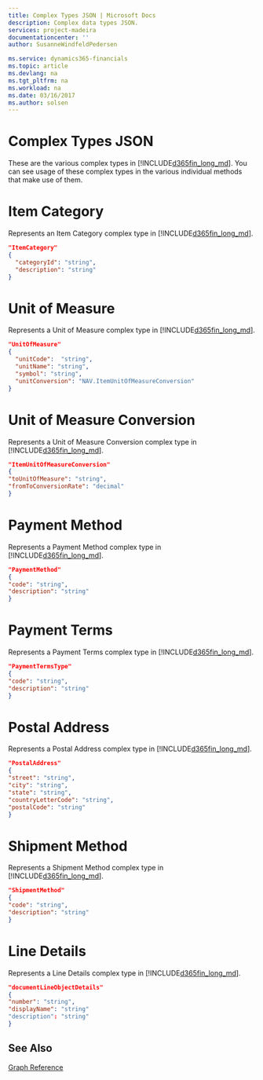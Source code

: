 ```yaml
---
title: Complex Types JSON | Microsoft Docs
description: Complex data types JSON.
services: project-madeira
documentationcenter: ''
author: SusanneWindfeldPedersen

ms.service: dynamics365-financials
ms.topic: article
ms.devlang: na
ms.tgt_pltfrm: na
ms.workload: na
ms.date: 03/16/2017
ms.author: solsen
---
```


# Complex Types JSON
These are the various complex types in [!INCLUDE[d365fin_long_md](../dynamics-nav/includes/d365fin_long_md.md)]. You can see usage of these complex types in the various individual methods that make use of them.

# Item Category

Represents an Item Category complex type in [!INCLUDE[d365fin_long_md](../dynamics-nav/includes/d365fin_long_md.md)].
```json
"ItemCategory" 
{ 
  "categoryId": "string", 
  "description": "string" 
} 
```

# Unit of Measure

Represents a Unit of Measure complex type in [!INCLUDE[d365fin_long_md](../dynamics-nav/includes/d365fin_long_md.md)].       
```json
"UnitOfMeasure" 
{  
  "unitCode":  "string", 
  "unitName": "string", 
  "symbol": "string", 
  "unitConversion": "NAV.ItemUnitOfMeasureConversion" 
} 
```

# Unit of Measure Conversion

Represents a Unit of Measure Conversion complex type in [!INCLUDE[d365fin_long_md](../dynamics-nav/includes/d365fin_long_md.md)].       
```json
"ItemUnitOfMeasureConversion" 
{ 
"toUnitOfMeasure": "string", 
"fromToConversionRate": "decimal" 
} 
 ```

 # Payment Method

Represents a Payment Method complex type in [!INCLUDE[d365fin_long_md](../dynamics-nav/includes/d365fin_long_md.md)].       

```json
"PaymentMethod" 
{ 
"code": "string", 
"description": "string" 
} 
 ```

 # Payment Terms

Represents a Payment Terms complex type in [!INCLUDE[d365fin_long_md](../dynamics-nav/includes/d365fin_long_md.md)].       
```json
"PaymentTermsType" 
{ 
"code": "string", 
"description": "string" 
} 
 ```

 # Postal Address

Represents a Postal Address complex type in [!INCLUDE[d365fin_long_md](../dynamics-nav/includes/d365fin_long_md.md)].       
```json
"PostalAddress" 
{ 
"street": "string",
"city": "string", 
"state": "string", 
"countryLetterCode": "string", 
"postalCode": "string" 
} 
 ```

 # Shipment Method

Represents a Shipment Method complex type in [!INCLUDE[d365fin_long_md](../dynamics-nav/includes/d365fin_long_md.md)].       
```json
"ShipmentMethod" 
{ 
"code": "string", 
"description": "string" 
} 
```

# Line Details

Represents a Line Details complex type in [!INCLUDE[d365fin_long_md](../dynamics-nav/includes/d365fin_long_md.md)].       
```json
"documentLineObjectDetails" 
{ 
"number": "string", 
"displayName": "string" 
"description": "string" 
} 
```

## See Also
[Graph Reference](graph-reference.md)  
